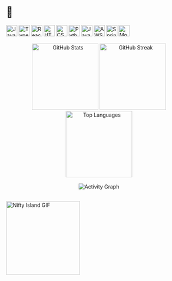 <!-- Top Emoji Aligned Left -->
<h1 align="left">👾</h1>

<!-- Tech Stack Logos in One Line -->
<div align="left">
  <img src="https://cdn.jsdelivr.net/gh/devicons/devicon/icons/javascript/javascript-original.svg" height="30" alt="JavaScript" />
  <img src="https://cdn.jsdelivr.net/gh/devicons/devicon/icons/typescript/typescript-original.svg" height="30" alt="TypeScript" />
  <img src="https://cdn.jsdelivr.net/gh/devicons/devicon/icons/react/react-original.svg" height="30" alt="React" />
  <img src="https://cdn.jsdelivr.net/gh/devicons/devicon/icons/html5/html5-original.svg" height="30" alt="HTML5" />
  <img src="https://cdn.jsdelivr.net/gh/devicons/devicon/icons/css3/css3-original.svg" height="30" alt="CSS3" />
  <img src="https://cdn.jsdelivr.net/gh/devicons/devicon/icons/python/python-original.svg" height="30" alt="Python" />
  <img src="https://cdn.jsdelivr.net/gh/devicons/devicon/icons/java/java-original.svg" height="30" alt="Java" />
  <img src="https://skillicons.dev/icons?i=aws" height="30" alt="AWS" />
  <img src="https://cdn.simpleicons.org/spring/6DB33F" height="30" alt="Spring" />
  <img src="https://skillicons.dev/icons?i=mongodb" height="30" alt="MongoDB" />
</div>

<!-- Spacer -->
<br/>

<!-- GitHub Stats Section -->
<div align="center">
  <img src="https://github-readme-stats.vercel.app/api?username=gangkush&show_icons=true&theme=tokyonight&hide_border=true" height="180" alt="GitHub Stats" />
  <img src="https://streak-stats.demolab.com?user=gangkush&theme=tokyonight&hide_border=true" height="180" alt="GitHub Streak" />
  <img src="https://github-readme-stats.vercel.app/api/top-langs?username=gangkush&layout=compact&langs_count=6&theme=tokyonight&hide_border=true" height="180" alt="Top Languages" />
</div>

<!-- Spacer -->
<br/>

<!-- Activity Graph Section -->
<div align="center">
  <img src="https://github-readme-activity-graph.vercel.app/graph?username=gangkush&area=true&theme=tokyo-night&hide_border=true" alt="Activity Graph" />
</div>

<!-- Spacer -->
<br/>

<!-- Tenor GIF -->
<p align="left">
  <img src="https://media1.tenor.com/m/DLJOlW_LjuUAAAAC/nifty-nifty-island.gif" height="200" alt="Nifty Island GIF" />
</p>
